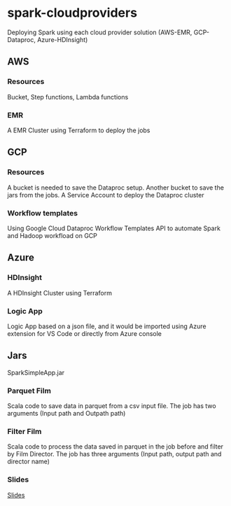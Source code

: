 # spark-cloudproviders
Deploying Spark using each cloud provider solution (AWS-EMR, GCP-Dataproc, Azure-HDInsight)
## AWS
### Resources
Bucket, Step functions, Lambda functions
### EMR
A EMR Cluster using Terraform to deploy the jobs
## GCP
### Resources
A bucket is needed to save the Dataproc setup.
Another bucket to save the jars from the jobs.
A Service Account to deploy the Dataproc cluster
### Workflow templates
Using Google Cloud Dataproc Workflow Templates API to automate Spark and Hadoop workfload on GCP
## Azure
### HDInsight 
A HDInsight Cluster using Terraform
### Logic App
Logic App based on a json file, and it would be imported using Azure extension for VS Code or directly from Azure console

## Jars

SparkSimpleApp.jar

### Parquet Film 

Scala code to save data in parquet from a csv input file. The job has two arguments (Input path and Outpath path)

### Filter Film

Scala code to process the data saved in parquet in the job before and filter by Film Director. The job has three arguments (Input path, output path and director name)

### Slides

[Slides](https://docs.google.com/presentation/d/1y0ixd8Hu41Rn8itF7qnY7SbOwsZHCT_WiOhpbk1ISQc/edit?usp=sharing)